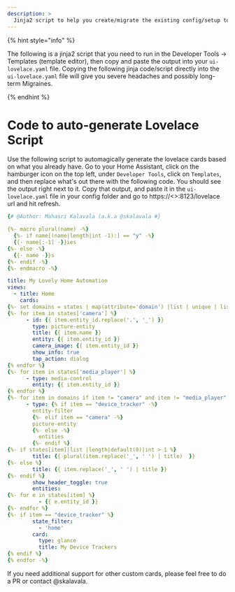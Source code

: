 ```yaml
---
description: >
  Jinja2 script to help you create/migrate the existing config/setup to lovelace automagically.
---
```


{% hint style="info" %}

The following is a jinja2 script that you need to run in the Developer Tools -> Templates (template editor), then copy and paste the output into your `ui-lovelace.yaml` file. Copying the following jinja code/script directly into the `ui-lovelace.yaml` file will give you severe headaches and possibly long-term Migraines. 

{% endhint %}

# Code to auto-generate Lovelace Script

Use the following script to automagically generate the lovelace cards based on what you already have. Go to your Home Assistant, click on the hamburger icon on the top left, under `Developer Tools`, click on `Templates`, and then replace what's out there with the following code. You should see the output right next to it. Copy that output, and paste it in the `ui-lovelace.yaml` file in your config folder and go to https://<<ha>>:8123/lovelace url and hit refresh.

```yaml
{# @Author: Mahasri Kalavala (a.k.a @skalavala #}

{%- macro plural(name) -%}
  {%- if name[(name|length|int -1):] == "y" -%}
  {{- name[:-1] -}}ies
{%- else -%}
  {{- name -}}s
{%- endif -%}
{%- endmacro -%}

title: My Lovely Home Automation
views:
  - title: Home
    cards:
{%- set domains = states | map(attribute='domain') |list | unique | list %}
{%- for item in states['camera'] %}
      - id: {{ item.entity_id.replace('.', '_') }}
        type: picture-entity      
        title: {{ item.name }}
        entity: {{ item.entity_id }}
        camera_image: {{ item.entity_id }}
        show_info: true
        tap_action: dialog
{% endfor %}
{%- for item in states['media_player'] %}
      - type: media-control
        entity: {{ item.entity_id }}
{% endfor %}
{%- for item in domains if item != "camera" and item != "media_player" %}
      - type: {% if item == "device_tracker" -%}
        entity-filter
        {%- elif item == "camera" -%}
        picture-entity
        {%- else -%}
          entities
        {%- endif %}
{%- if states[item]|list |length|default(0)|int > 1 %}
        title: {{ plural(item.replace('_', ' ') | title)  }}
{%- else %}
        title: {{ item.replace('_', ' ') | title }}
{%- endif %}
        show_header_toggle: true
        entities:
{%- for e in states[item] %}
          - {{ e.entity_id }}
{%- endfor %}
{%- if item == "device_tracker" %}
        state_filter:
          - 'home'
        card:
          type: glance
          title: My Device Trackers
{% endif %}
{% endfor -%}
```
If you need additional support for other custom cards, please feel free to do a PR or contact @skalavala. 
